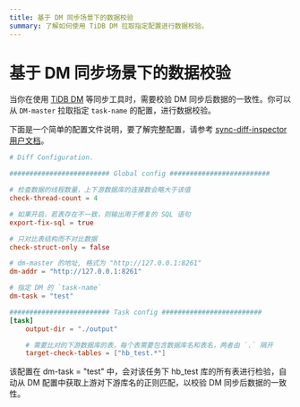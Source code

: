 ```yaml
---
title: 基于 DM 同步场景下的数据校验
summary: 了解如何使用 TiDB DM 拉取指定配置进行数据校验。
---
```


# 基于 DM 同步场景下的数据校验

当你在使用 [TiDB DM](https://docs.pingcap.com/zh/tidb-data-migration/stable/overview) 等同步工具时，需要校验 DM 同步后数据的一致性。你可以从 `DM-master` 拉取指定 `task-name` 的配置，进行数据校验。

下面是一个简单的配置文件说明，要了解完整配置，请参考 [sync-diff-inspector 用户文档](/sync-diff-inspector/sync-diff-inspector-overview.md)。

```toml
# Diff Configuration.

######################### Global config #########################

# 检查数据的线程数量，上下游数据库的连接数会略大于该值
check-thread-count = 4

# 如果开启，若表存在不一致，则输出用于修复的 SQL 语句
export-fix-sql = true

# 只对比表结构而不对比数据
check-struct-only = false

# dm-master 的地址, 格式为 "http://127.0.0.1:8261"
dm-addr = "http://127.0.0.1:8261"

# 指定 DM 的 `task-name`
dm-task = "test"

######################### Task config #########################
[task]
    output-dir = "./output"

    # 需要比对的下游数据库的表，每个表需要包含数据库名和表名，两者由 `.` 隔开
    target-check-tables = ["hb_test.*"]
```

该配置在 dm-task = "test" 中，会对该任务下 hb_test 库的所有表进行检验，自动从 DM 配置中获取上游对下游库名的正则匹配，以校验 DM 同步后数据的一致性。
